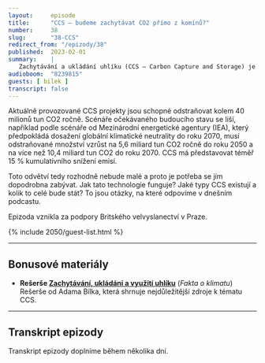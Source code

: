 ```yaml
---
layout:     episode
title:      "CCS – budeme zachytávat CO2 přímo z komínů?"
number:     38
slug:       "38-CCS"
redirect_from: "/epizody/38"
published:  2023-02-01
summary:    |
   Zachytávání a ukládání uhlíku (CCS – Carbon Capture and Storage) je proces, při kterém je zachytáván CO2, jenž je následně uložen, aby neunikl zpět do atmosféry. Jedná se o důležitý nástroj pro snižování emisí z průmyslu a je součástí většiny scénářů k dosažení klimatické neutrality. Budeme tedy v budoucnu mít „filtr v komíně“ a oxid uhličitý pumpovat zpátky pod zem? To diskutujeme v dnešní epizodě.
audioboom:  "8239815"
guests: [ bilek ]
transcript: false
---
```


Aktuálně provozované CCS projekty jsou schopné odstraňovat kolem 40 milionů tun CO2 ročně. Scénáře očekávaného budoucího stavu se liší, například podle scénáře od Mezinárodní energetické agentury (IEA), který předpokládá dosažení globální klimatické neutrality do roku 2070, musí odstraňované množství vzrůst na 5,6 miliard tun CO2 ročně do roku 2050 a na více než 10,4 miliard tun CO2 do roku 2070. CCS má představovat téměř 15 % kumulativního snížení emisí. 

Toto odvětví tedy rozhodně nebude malé a proto je potřeba se jím dopodrobna zabývat. Jak tato technologie funguje? Jaké typy CCS existují a kolik to celé bude stát? To jsou otázky, na které odpovíme v dnešním podcastu.

Epizoda vznikla za podpory Britského velvyslanectví v Praze.

{% include 2050/guest-list.html %}

---

## Bonusové materiály

<div class="bonus-material" markdown="1">

* **Rešerše [Zachytávání, ukládání a využití uhlíku](https://faktaoklimatu.cz/studie/2022-reserse-ccs)** (_Fakta o klimatu_)  
  Rešerše od Adama Bílka, která shrnuje nejdůležitější zdroje k tématu CCS.

</div>

---

## Transkript epizody

Transkript epizody doplníme během několika dní.
